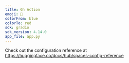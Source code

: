 ```yaml
---
title: Gh Action
emoji: 🐨
colorFrom: blue
colorTo: red
sdk: gradio
sdk_version: 4.14.0
app_file: app.py
---
```


Check out the configuration reference at https://huggingface.co/docs/hub/spaces-config-reference
